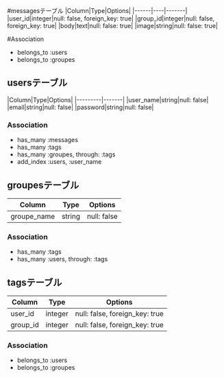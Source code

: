 #messagesテーブル
|Column|Type|Options|
|------|----|-------|
|user_id|integer|null: false, foreign_key: true|
|group_id|integer|null: false, foreign_key: true|
|body|text|null: false: true|
|image|string|null: false: true|

#Association
- belongs_to :users
- belongs_to :groupes


## usersテーブル
|Column|Type|Options|
|---------|-------|
|user_name|string|null: false|
|email|string|null: false|
|password|string|null: false|

### Association
- has_many  :messages
- has_many  :tags
- has_many  :groupes,  through:  :tags
- add_index :users,  :user_name


## groupesテーブル
|Column|Type|Options|
|------|----|-------|
|groupe_name|string|null: false|

### Association
- has_many  :tags
- has_many  :users,  through:  :tags


## tagsテーブル
|Column|Type|Options|
|------|----|-------|
|user_id|integer|null: false, foreign_key: true|
|group_id|integer|null: false, foreign_key: true|

### Association
- belongs_to :users
- belongs_to :groupes


